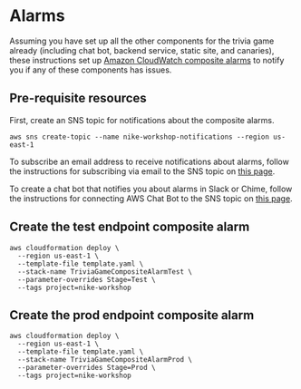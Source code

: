 # Alarms

Assuming you have set up all the other components for the trivia game already (including chat bot, backend service, static site, and canaries), these instructions set up [Amazon CloudWatch composite alarms](https://docs.aws.amazon.com/AmazonCloudWatch/latest/monitoring/Create_Composite_Alarm.html) to notify you if any of these components has issues.

## Pre-requisite resources

First, create an SNS topic for notifications about the composite alarms.
```
aws sns create-topic --name nike-workshop-notifications --region us-east-1
```

To subscribe an email address to receive notifications about alarms, follow the instructions for subscribing via email to the SNS topic on [this page](https://docs.aws.amazon.com/AmazonCloudWatch/latest/monitoring/US_SetupSNS.html#set-up-sns-topic-cli).

To create a chat bot that notifies you about alarms in Slack or Chime, follow the instructions for connecting AWS Chat Bot to the SNS topic on [this page](https://docs.aws.amazon.com/chatbot/latest/adminguide/setting-up.html).

## Create the test endpoint composite alarm

```
aws cloudformation deploy \
  --region us-east-1 \
  --template-file template.yaml \
  --stack-name TriviaGameCompositeAlarmTest \
  --parameter-overrides Stage=Test \
  --tags project=nike-workshop
```

## Create the prod endpoint composite alarm

```
aws cloudformation deploy \
  --region us-east-1 \
  --template-file template.yaml \
  --stack-name TriviaGameCompositeAlarmProd \
  --parameter-overrides Stage=Prod \
  --tags project=nike-workshop
```
